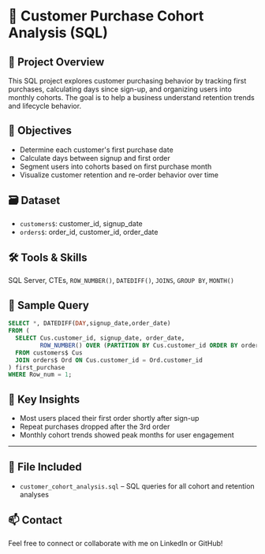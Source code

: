 
# 🧾 Customer Purchase Cohort Analysis (SQL)

## 🧩 Project Overview
This SQL project explores customer purchasing behavior by tracking first purchases, calculating days since sign-up, and organizing users into monthly cohorts. The goal is to help a business understand retention trends and lifecycle behavior.

## 🎯 Objectives
- Determine each customer's first purchase date
- Calculate days between signup and first order
- Segment users into cohorts based on first purchase month
- Visualize customer retention and re-order behavior over time

## 🗃️ Dataset
- `customers$`: customer_id, signup_date
- `orders$`: order_id, customer_id, order_date

## 🛠️ Tools & Skills
SQL Server, CTEs, `ROW_NUMBER()`, `DATEDIFF()`, `JOINS`, `GROUP BY`, `MONTH()`

## 🧠 Sample Query
```sql
SELECT *, DATEDIFF(DAY,signup_date,order_date)
FROM (
  SELECT Cus.customer_id, signup_date, order_date,
         ROW_NUMBER() OVER (PARTITION BY Cus.customer_id ORDER BY order_date) Row_num
  FROM customers$ Cus
  JOIN orders$ Ord ON Cus.customer_id = Ord.customer_id
) first_purchase
WHERE Row_num = 1;
```

## 📌 Key Insights
- Most users placed their first order shortly after sign-up
- Repeat purchases dropped after the 3rd order
- Monthly cohort trends showed peak months for user engagement

---

## 📁 File Included
- `customer_cohort_analysis.sql` – SQL queries for all cohort and retention analyses

## 📫 Contact
Feel free to connect or collaborate with me on LinkedIn or GitHub!
